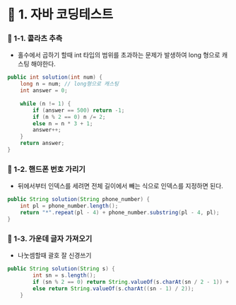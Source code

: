 # 📌 1. 자바 코딩테스트
### 📌 1-1. 콜라츠 추측
- 홀수에서 곱하기 할때 int 타입의 범위를 초과하는 문제가 발생하여 long 형으로 캐스팅 해야한다.
```java
public int solution(int num) {
    long n = num; // long형으로 캐스팅
    int answer = 0;
    
    while (n != 1) {
        if (answer == 500) return -1;
        if (n % 2 == 0) n /= 2;
        else n = n * 3 + 1;
        answer++;
    }
    return answer;
}
```

### 📌 1-2. 핸드폰 번호 가리기
- 뒤에서부터 인덱스를 세려면 전체 길이에서 빼는 식으로 인덱스를 지정하면 된다.
```java
public String solution(String phone_number) {
    int pl = phone_number.length();
    return "*".repeat(pl - 4) + phone_number.substring(pl - 4, pl);
}
```

### 📌 1-3. 가운데 글자 가져오기
- 나눗셈할때 괄호 잘 신경쓰기
```java
public String solution(String s) {
        int sn = s.length();
        if (sn % 2 == 0) return String.valueOf(s.charAt(sn / 2 - 1)) + String.valueOf(s.charAt(sn / 2));
        else return String.valueOf(s.charAt((sn - 1) / 2));
    }
```